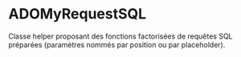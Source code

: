 # ADOMyRequestSQL
Classe helper proposant des fonctions factorisées de requêtes SQL préparées (paramètres nommés par position ou par placeholder).
